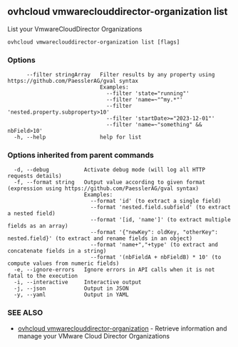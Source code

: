 ## ovhcloud vmwareclouddirector-organization list

List your VmwareCloudDirector Organizations

```
ovhcloud vmwareclouddirector-organization list [flags]
```

### Options

```
      --filter stringArray   Filter results by any property using https://github.com/PaesslerAG/gval syntax
                             Examples:
                               --filter 'state="running"'
                               --filter 'name=~"^my.*"'
                               --filter 'nested.property.subproperty>10'
                               --filter 'startDate>="2023-12-01"'
                               --filter 'name=~"something" && nbField>10'
  -h, --help                 help for list
```

### Options inherited from parent commands

```
  -d, --debug           Activate debug mode (will log all HTTP requests details)
  -f, --format string   Output value according to given format (expression using https://github.com/PaesslerAG/gval syntax)
                        Examples:
                          --format 'id' (to extract a single field)
                          --format 'nested.field.subfield' (to extract a nested field)
                          --format '[id, 'name']' (to extract multiple fields as an array)
                          --format '{"newKey": oldKey, "otherKey": nested.field}' (to extract and rename fields in an object)
                          --format 'name+","+type' (to extract and concatenate fields in a string)
                          --format '(nbFieldA + nbFieldB) * 10' (to compute values from numeric fields)
  -e, --ignore-errors   Ignore errors in API calls when it is not fatal to the execution
  -i, --interactive     Interactive output
  -j, --json            Output in JSON
  -y, --yaml            Output in YAML
```

### SEE ALSO

* [ovhcloud vmwareclouddirector-organization](ovhcloud_vmwareclouddirector-organization.md)	 - Retrieve information and manage your VMware Cloud Director Organizations

